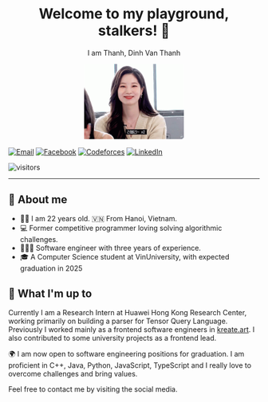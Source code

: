 <div font-family="consolas">
<h1 align='center'>Welcome to my playground, stalkers! 🥰</h1>
<p align='center'>
  I am Thanh, Dinh Van Thanh
</p>
<p align='center'>
  <img src="/assets/dahyun.gif" width="200px">
</p>

<p align='center'>

<a href="mailto:dinhvanthanh0202@gmail.com"><img src="https://img.shields.io/badge/-Gmail-red?logo=gmail&amp;logoWidth=10&amp;logoColor=white&amp;style=for-the-badge" alt="Email"></a>
<a href="https://www.facebook.com/emhocdem/"><img src="https://img.shields.io/badge/-Facebook-blue?logo=facebook&amp;logoWidth=10&amp;logoColor=white&amp;style=for-the-badge" alt="Facebook"></a>
<a href="https://codeforces.com/profile/HopefullySky"><img src="https://img.shields.io/badge/-CodeForces-yellow?logo=codeforces&amp;logoWidth=10&amp;logoColor=white&amp;style=for-the-badge" alt="Codeforces"></a>
<a href="https://codeforces.com/profile/HopefullySky"><img src="https://img.shields.io/badge/-Linkedin-blue?logo=linkedin&amp;logoWidth=10&amp;logoColor=white&amp;style=for-the-badge" alt="LinkedIn"></a>

</p>

![visitors](https://vbr.nathanchung.dev/badge?page_id=clarissdev&color=00cf00)

<hr />

<h2>📖 About me</h2>
<ul>
  <li>👱‍♂️ I am 22 years old. 🇻🇳 From Hanoi, Vietnam.</li>
  <li>💻 Former competitive programmer loving solving algorithmic challenges.</li>
  <li>👨🏼‍💻 Software engineer with three years of experience.</li>
  <li>🎓 A Computer Science student at VinUniversity, with expected graduation in 2025</li>
</ul>
<!-- Hello, world! 👋 , a 22-year-old former competitive programmer. Over the years, I've tackled countless algorithmic challenges, which has fueled my growth mindset and passion for pushing my limits every day. 💪 As a software engineer, I’m excited to use this space to share the projects and creations from my learning journey. 🏫 I hope you find something here that sparks your interest! 😊 -->

<h2>🤔 What I'm up to</h2>

Currently I am a Research Intern at Huawei Hong Kong Research Center, working primarily on building a parser for Tensor Query Language. Previously I worked mainly as a frontend software engineers in <a href='https://kreate.art/'>kreate.art</a>. I also contributed to some university projects as a frontend lead.

🌍 I am now open to software engineering positions for graduation. I am proficient in C++, Java, Python, JavaScript, TypeScript and I really love to overcome challenges and bring values.

Feel free to contact me by visiting the social media.
